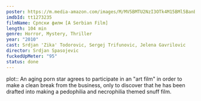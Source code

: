```yaml
---
poster: https://m.media-amazon.com/images/M/MV5BMTU2NzI3OTk4M15BMl5BanBnXkFtZTcwMTEyNzIxNA@@._V1_SX300.jpg
imdbId: tt1273235
filmName: Српски филм [A Serbian Film]
length: 104 min
genre: Horror, Mystery, Thriller
year: "2010"
cast: Srdjan 'Zika' Todorovic, Sergej Trifunovic, Jelena Gavrilovic
director: Srdjan Spasojevic
fuckedUpMeter: "95"
status: done
---
```


plot:: An aging porn star agrees to participate in an "art film" in order to make a clean break from the business, only to discover that he has been drafted into making a pedophilia and necrophilia themed snuff film.